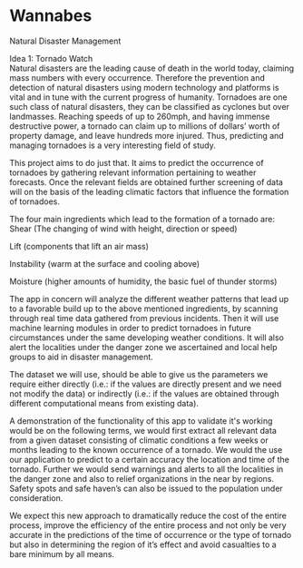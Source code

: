 # Wannabes
Natural Disaster Management

Idea 1: Tornado Watch  
Natural disasters are the leading cause of death in the world today, claiming mass numbers with every occurrence. Therefore the prevention and detection of natural disasters using modern technology and platforms is vital and in tune with the current progress of humanity. 
Tornadoes are one such class of natural disasters, they can be classified as cyclones but over landmasses. Reaching speeds of up to 260mph, and having immense destructive power, a tornado can claim up to millions of dollars’ worth of property damage, and leave hundreds more injured. Thus, predicting and managing tornadoes is a very interesting field of study.  

This project aims to do just that. It aims to predict the occurrence of tornadoes by gathering relevant information pertaining to weather forecasts. Once the relevant fields are obtained further screening of data will on the basis of the leading climatic factors that influence the formation of tornadoes.

The four main ingredients which lead to the formation of a tornado are: 
Shear (The changing of wind with height, direction or speed)  

Lift (components that lift an air mass) 

Instability (warm at the surface and cooling above) 

Moisture (higher amounts of humidity, the basic fuel of thunder storms) 

The app in concern will analyze the different weather patterns that lead up to a favorable build up to the above mentioned ingredients, by scanning through real time data gathered from previous incidents. Then it will use machine learning modules in order to predict tornadoes in future circumstances under the same developing weather conditions. It will also alert the localities under the danger zone we ascertained and local help groups to aid in disaster management. 

The dataset we will use, should be able to give us the parameters we require either directly (i.e.: if the values are directly present and we need not modify the data) or indirectly (i.e.: if the values are obtained through different computational means from existing data).

A demonstration of the functionality of this app to validate it's working would be on the following terms, we would first extract all relevant data from a given dataset consisting of climatic conditions a few weeks or months leading to the known occurrence of a tornado. We would the use our application to predict to a certain accuracy the location and time of the tornado. Further we would send warnings and alerts to all the localities in the danger zone and also to relief organizations in the near by regions. Safety spots and safe haven’s can also be issued to the population under consideration.

We expect this new approach to dramatically reduce the cost of the entire process, improve the efficiency of the entire process and  not only be very accurate in the predictions of the time of occurrence or the type of tornado  but also in determining the region of it’s effect and avoid casualties to a bare minimum by all means.

